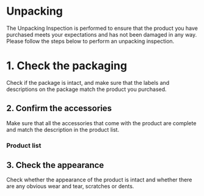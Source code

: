 # Unpacking

The Unpacking Inspection is performed to ensure that the product you have purchased meets your expectations and has not been damaged in any way. Please follow the steps below to perform an unpacking inspection.

# 1. Check the packaging

Check if the package is intact, and make sure that the labels and descriptions on the package match the product you purchased.

## 2. Confirm the accessories

Make sure that all the accessories that come with the product are complete and match the description in the product list.

### Product list


## 3. Check the appearance

Check whether the appearance of the product is intact and whether there are any obvious wear and tear, scratches or dents.
